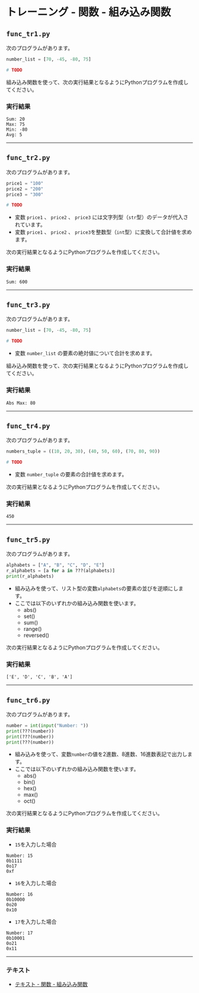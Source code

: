 # トレーニング - 関数 - 組み込み関数

## `func_tr1.py`

次のプログラムがあります。

``` python
number_list = [70, -45, -80, 75]

# TODO
```

組み込み関数を使って、次の実行結果となるようにPythonプログラムを作成してください。

### 実行結果

``` 
Sum: 20
Max: 75
Min: -80
Avg: 5
```

---

## `func_tr2.py`

次のプログラムがあります。

``` python
price1 = "100"
price2 = "200"
price3 = "300"

# TODO
```

* 変数 `price1` 、 `price2` 、 `price3` には文字列型（`str`型）のデータが代入されています。
* 変数 `price1` 、 `price2` 、 `price3`を整数型（`int`型）に変換して合計値を求めます。

次の実行結果となるようにPythonプログラムを作成してください。

### 実行結果

``` 
Sum: 600
```

---

## `func_tr3.py`

次のプログラムがあります。

``` python
number_list = [70, -45, -80, 75]

# TODO
```

* 変数 `number_list` の要素の絶対値について合計を求めます。

組み込み関数を使って、次の実行結果となるようにPythonプログラムを作成してください。

### 実行結果

``` 
Abs Max: 80
```

---

## `func_tr4.py`

次のプログラムがあります。

``` python
numbers_tuple = ((10, 20, 30), (40, 50, 60), (70, 80, 90))

# TODO
```

* 変数 `number_tuple` の要素の合計値を求めます。

次の実行結果となるようにPythonプログラムを作成してください。

### 実行結果

``` 
450
```

---


## `func_tr5.py`

次のプログラムがあります。

``` python
alphabets = ["A", "B", "C", "D", "E"]
r_alphabets = [a for a in ???(alphabets)]
print(r_alphabets)
```

+ 組み込みを使って、リスト型の変数`alphabets`の要素の並びを逆順にします。
+ ここでは以下のいずれかの組み込み関数を使います。
  + abs()
  + set()
  + sum()
  + range()
  + reversed()


次の実行結果となるようにPythonプログラムを作成してください。

### 実行結果

```
['E', 'D', 'C', 'B', 'A'] 
```

---

## `func_tr6.py`

次のプログラムがあります。

``` python
number = int(input("Number: "))
print(???(number))
print(???(number))
print(???(number))
```

+ 組み込みを使って、変数`number`の値を2進数、8進数、16進数表記で出力します。
+ ここでは以下のいずれかの組み込み関数を使います。
  + abs()
  + bin()
  + hex()
  + max()
  + oct()

次の実行結果となるようにPythonプログラムを作成してください。

### 実行結果

+ `15`を入力した場合

```
Number: 15
0b1111
0o17
0xf
```

+ `16`を入力した場合

```
Number: 16
0b10000
0o20
0x10
```

+ `17`を入力した場合

```
Number: 17
0b10001
0o21
0x11
```

---

### テキスト

* [テキスト - 関数 - 組み込み関数](../text/11_basic.md)
